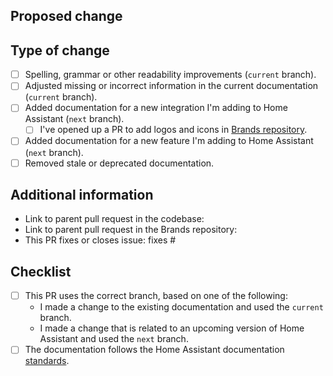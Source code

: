 ## Proposed change
<!-- 
    Describe the big picture of your changes here to communicate to the
    maintainers why we should accept this pull request. If it fixes a bug
    or resolves a feature request, be sure to link to that issue in the 
    additional information section.
-->



## Type of change
<!--
    What types of changes does your PR introduce to our documentation/website?
    Put an `x` in the boxes that apply. You can also fill these out after
    creating the PR.
-->

- [ ] Spelling, grammar or other readability improvements (`current` branch).
- [ ] Adjusted missing or incorrect information in the current documentation (`current` branch).
- [ ] Added documentation for a new integration I'm adding to Home Assistant (`next` branch).
  - [ ] I've opened up a PR to add logos and icons in [Brands repository](https://github.com/home-assistant/brands).
- [ ] Added documentation for a new feature I'm adding to Home Assistant (`next` branch).
- [ ] Removed stale or deprecated documentation.

## Additional information
<!--
    Details are important, and help maintainers processing your PR.
    Please be sure to fill out additional details, if applicable.
-->

- Link to parent pull request in the codebase: 
- Link to parent pull request in the Brands repository: 
- This PR fixes or closes issue: fixes #

## Checklist
<!--
    Put an `x` in the boxes that apply. You can also fill these out after
    creating the PR. If you're unsure about any of them, don't hesitate to ask.
    We're here to help! This is simply a reminder of what we are going to look
    for before merging your code.
-->

- [ ] This PR uses the correct branch, based on one of the following:
  - I made a change to the existing documentation and used the `current` branch.
  - I made a change that is related to an upcoming version of Home Assistant and used the `next` branch.
- [ ] The documentation follows the Home Assistant documentation [standards].

[standards]: https://developers.home-assistant.io/docs/documenting/standards
